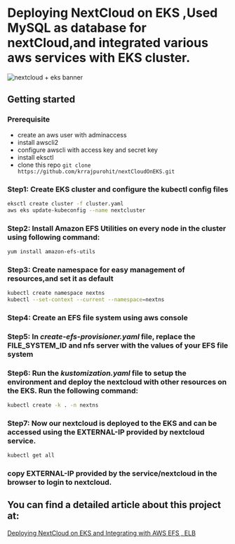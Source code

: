 # Deploying NextCloud on EKS ,Used MySQL as database for nextCloud,and integrated various aws services with EKS cluster.

![nextcloud + eks banner](https://raw.githubusercontent.com/krrajpurohit/nextCloudOnEKS/master/banner.jpeg)

## Getting started

### Prerequisite
- create an aws user with adminaccess<br>
- install awscli2<br>
- configure awscli with access key and secret key<br>
- install eksctl<br>
- clone this repo `git clone https://github.com/krrajpurohit/nextCloudOnEKS.git`

### Step1: Create EKS cluster and configure the kubectl config files
```bash
eksctl create cluster -f cluster.yaml
aws eks update-kubeconfig --name nextcluster
```
### Step2: Install Amazon EFS Utilities on every node in the cluster using following command:
```bash
yum install amazon-efs-utils
```
### Step3: Create namespace for easy management of resources,and set it as default
```bash
kubectl create namespace nextns
kubectl --set-context --current --namespace=nextns
```
### Step4: Create an EFS file system using aws console
### Step5: In *create-efs-provisioner.yaml* file, replace the <Strong>FILE_SYSTEM_ID</strong> and <strong>nfs server</strong> with the values of your EFS file system
### Step6: Run the *kustomization.yaml* file to setup the environment and deploy the nextcloud with other resources on the EKS. Run the following command:
```bash
kubectl create -k . -n nextns
```
### Step7: Now our nextcloud is deployed to the EKS and can be accessed using the <strong>EXTERNAL-IP</strong> provided by nextcloud service.
```bash
kubectl get all
```
### copy <strong>EXTERNAL-IP</strong> provided by the <strong>service/nextcloud</strong> in the browser to login to nextcloud.

## You can find a detailed article about this project at:

[Deploying NextCloud on EKS and Integrating with AWS EFS , ELB](https://medium.com/@kuldeep.rajpurohit/deploying-nextcloud-on-eks-and-integrating-aws-efs-and-elb-8941486c63d9
)


